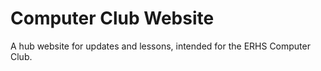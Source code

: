 # Computer Club Website
A hub website for updates and lessons, intended for the ERHS Computer Club.
